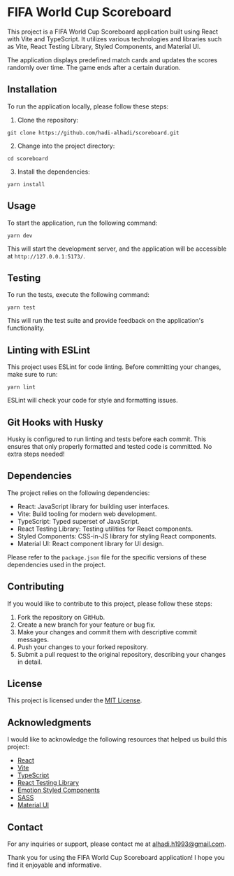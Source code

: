 # FIFA World Cup Scoreboard

This project is a FIFA World Cup Scoreboard application built using React with Vite and TypeScript. It utilizes various technologies and libraries such as Vite, React Testing Library, Styled Components, and Material UI.

The application displays predefined match cards and updates the scores randomly over time. The game ends after a certain duration.

## Installation

To run the application locally, please follow these steps:

1. Clone the repository:

```
git clone https://github.com/hadi-alhadi/scoreboard.git
```

2. Change into the project directory:

```
cd scoreboard
```

3. Install the dependencies:

```
yarn install
```

## Usage

To start the application, run the following command:

```
yarn dev
```

This will start the development server, and the application will be accessible at `http://127.0.0.1:5173/`.

## Testing

To run the tests, execute the following command:

```
yarn test
```

This will run the test suite and provide feedback on the application's functionality.

## Linting with ESLint

This project uses ESLint for code linting. Before committing your changes, make sure to run:

```
yarn lint
```

ESLint will check your code for style and formatting issues.


## Git Hooks with Husky

Husky is configured to run linting and tests before each commit. This ensures that only properly formatted and tested code is committed. No extra steps needed!

## Dependencies

The project relies on the following dependencies:

- React: JavaScript library for building user interfaces.
- Vite: Build tooling for modern web development.
- TypeScript: Typed superset of JavaScript.
- React Testing Library: Testing utilities for React components.
- Styled Components: CSS-in-JS library for styling React components.
- Material UI: React component library for UI design.

Please refer to the `package.json` file for the specific versions of these dependencies used in the project.

## Contributing

If you would like to contribute to this project, please follow these steps:

1. Fork the repository on GitHub.
2. Create a new branch for your feature or bug fix.
3. Make your changes and commit them with descriptive commit messages.
4. Push your changes to your forked repository.
5. Submit a pull request to the original repository, describing your changes in detail.

## License

This project is licensed under the [MIT License](LICENSE).

## Acknowledgments

I would like to acknowledge the following resources that helped us build this project:

- [React](https://reactjs.org/)
- [Vite](https://vitejs.dev/)
- [TypeScript](https://www.typescriptlang.org/)
- [React Testing Library](https://testing-library.com/docs/react-testing-library/intro/)
- [Emotion Styled Components](https://emotion.sh/docs/styled)
- [SASS](https://sass-lang.com/)
- [Material UI](https://material-ui.com/)

## Contact

For any inquiries or support, please contact me at [alhadi.h1993@gmail.com](mailto:alhadi.h1993@gmail.com]).

Thank you for using the FIFA World Cup Scoreboard application! I hope you find it enjoyable and informative.
